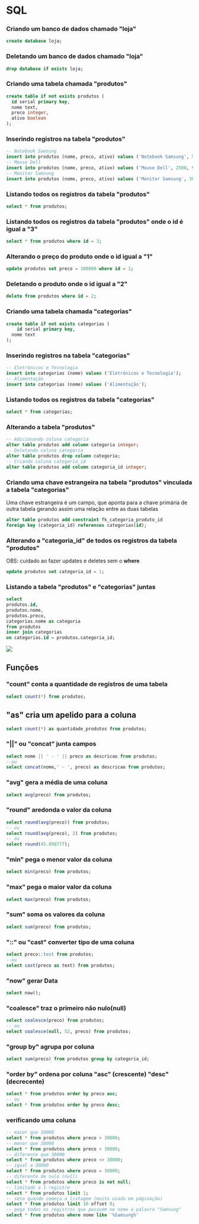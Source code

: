 # SQL

### Criando um banco de dados chamado "loja"

```sql
create database loja;
```

### Deletando um banco de dados chamado "loja"

```sql
drop database if exists loja;
```

### Criando uma tabela chamada "produtos"

```sql
create table if not exists produtos (
  id serial primary key,
  nome text,
  preco integer,
  ativo boolean
);
```

### Inserindo registros na tabela "produtos"

```sql
-- Notebook Samsung
insert into produtos (nome, preco, ativo) values ('Notebook Samsung', 50000, true);
-- Mouse Dell
insert into produtos (nome, preco, ativo) values ('Mouse Dell', 2500, true);
-- Monitor Samsung
insert into produtos (nome, preco, ativo) values ('Monitor Samsung', 30000, false);
```

### Listando todos os registros da tabela "produtos"

```sql
select * from produtos;
```

### Listando todos os registros da tabela "produtos" onde o id é igual a "3"

```sql
select * from produtos where id = 3;
```

### Alterando o preço do produto onde o id igual a "1"

```sql
update produtos set preco = 100000 where id = 1;
```

### Deletando o produto onde o id igual a "2"

```sql
delete from produtos where id = 2;
```

### Criando uma tabela chamada "categorias"

```sql
create table if not exists categorias (
 	id serial primary key,
  nome text
);
```

### Inserindo registros na tabela "categorias"

```sql
-- Eletrônicos e Tecnologia
insert into categorias (nome) values ('Eletrônicos e Tecnologia');
-- Alimentação
insert into categorias (nome) values ('Alimentação');
```

### Listando todos os registros da tabela "categorias"

```sql
select * from categorias;
```

### Alterando a tabela "produtos"

```sql
-- Adicionando coluna categoria
alter table produtos add column categoria integer;
-- Deletando coluna categoria
alter table produtos drop column categoria;
-- Criando coluna categoria_id
alter table produtos add column categoria_id integer;
```

### Criando uma chave estrangeira na tabela "produtos" vinculada a tabela "categorias"

Uma chave estrangeira é um campo, que aponta para a chave primária de outra tabela gerando assim uma relação entre as duas tabelas

```sql
alter table produtos add constraint fk_categoria_produto_id
foreign key (categoria_id) references categorias(id);
```

### Alterando a "categoria_id" de todos os registros da tabela "produtos"

OBS: cuidado ao fazer updates e deletes sem o **where**

```sql
update produtos set categoria_id = 1;
```

### Listando a tabela "produtos" e "categorias" juntas

```sql
select
produtos.id,
produtos.nome,
produtos.preco,
categorias.nome as categoria
from produtos
inner join categorias
on categorias.id = produtos.categoria_id;
```

![](https://dq-blog.s3.amazonaws.com/top-20-SQL-JOINs-interview-questions-and-answers/image-1.png)

## Funções

### "count" conta a quantidade de registros de uma tabela

```sql
select count(*) from produtos;
```

## "as" cria um apelido para a coluna

```sql
select count(*) as quantidade_produtos from produtos;
```

### "||" ou "concat" junta campos

```sql
select nome || ' - ' || preco as descricao from produtos;
--ou
select concat(nome,' - ', preco) as descricao from produtos;
```

### "avg" gera a média de uma coluna

```sql
select avg(preco) from produtos;
```

### "round" aredonda o valor da coluna

```sql
select round(avg(preco)) from produtos;
-- ou
select round(avg(preco), 2) from produtos;
-- ou
select round(45.898777);
```

### "min" pega o menor valor da coluna

```sql
select min(preco) from produtos;
```

### "max" pega o maior valor da coluna

```sql
select max(preco) from produtos;
```

### "sum" soma os valores da coluna

```sql
select sum(preco) from produtos;
```

### "::" ou "cast" converter tipo de uma coluna

```sql
select preco::text from produtos;
--ou
select cast(preco as text) from produtos;
```

### "now" gerar Data

```sql
select now();
```

### "coalesce" traz o primeiro não nulo(null)

```sql
select coalesce(preco) from produtos;
-- ou
select coalesce(null, 52, preco) from produtos;
```

### "group by" agrupa por coluna

```sql
select sum(preco) from produtos group by categoria_id;
```

### "order by" ordena por coluna "asc" (crescente) "desc" (decrecente)

```sql
select * from produtos order by preco asc;
-- ou
select * from produtos order by preco desc;
```

### verificando uma coluna

```sql
-- maior que 30000
select * from produtos where preco > 30000;
-- menor que 30000
select * from produtos where preco < 30000;
-- diferente que 30000
select * from produtos where preco <> 30000;
-- igual a 30000
select * from produtos where preco = 30000;
-- diferente de nulo (null)
select * from produtos where preco is not null;
-- limitado a 1 registro
select * from produtos limit 1;
-- seta quando começa a listagem (muito usado em páginação)
select * from produtos limit 10 offset 0;
-- pega todos os registros que possuem no nome a palavra "Samsung"
select * from produtos where nome like '%Samsung%'
```
